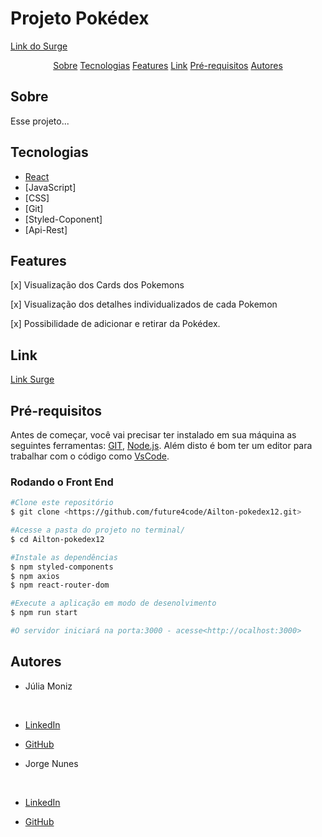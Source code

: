 # Projeto Pokédex 

[Link do Surge](https://befitting-pest.surge.sh/)

<p align="center">
  <a href=#sobre>Sobre</a>
  <a href=#tecnologias>Tecnologias</a>
  <a href=#features>Features</a>
  <a href=#link>Link</a>
  <a href=#pré-requisitos>Pré-requisitos</a>
  <a href=#autores>Autores</a>
</p>

## Sobre
<p> Esse projeto...</p>

## Tecnologias
- [React](https://pt-br.reactjs.org/)
- [JavaScript]
- [CSS]
- [Git]
- [Styled-Coponent]
- [Api-Rest]
## Features
[x] Visualização dos Cards dos Pokemons
<br/>

[x] Visualização dos detalhes individualizados de cada Pokemon
<br/>

[x] Possibilidade de adicionar e retirar da Pokédex.
## Link

[Link Surge](https://befitting-pest.surge.sh/)

## Pré-requisitos
Antes de começar, você vai precisar ter instalado em sua máquina as seguintes ferramentas:
[GIT](https://git-scm.com), [Node.js](https://nodejs.org/en/).
Além disto é bom ter um editor para trabalhar com o código como [VsCode](https://code.visualstudio.com/).

### Rodando o Front End
```bash
#Clone este repositório
$ git clone <https://github.com/future4code/Ailton-pokedex12.git>

#Acesse a pasta do projeto no terminal/
$ cd Ailton-pokedex12

#Instale as dependências
$ npm styled-components
$ npm axios
$ npm react-router-dom

#Execute a aplicação em modo de desenolvimento
$ npm run start

#O servidor iniciará na porta:3000 - acesse<http://ocalhost:3000>
```

## Autores

- Júlia Moniz
<br/>

  - [LinkedIn](https://www.linkedin.com/in/j%C3%BAlia-moniz-a912b9172/)

  - [GitHub](https://github.com/JuliaMoniz27)

- Jorge Nunes
<br/>

  - [LinkedIn]()

  - [GitHub](https://github.com/Jorgernunes)